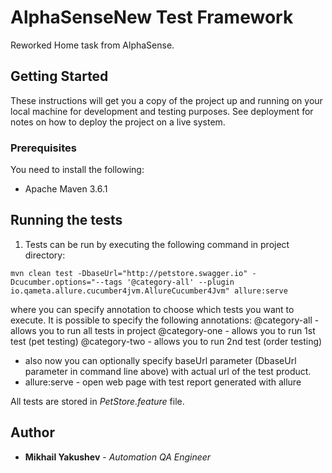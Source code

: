 # AlphaSenseNew Test Framework

Reworked Home task from AlphaSense.

## Getting Started

These instructions will get you a copy of the project up and running on your local machine for development and testing purposes. See deployment for notes on how to deploy the project on a live system.

### Prerequisites

You need to install the following:
- Apache Maven 3.6.1

## Running the tests

1. Tests can be run by executing the following command in project directory:
```
mvn clean test -DbaseUrl="http://petstore.swagger.io" -Dcucumber.options="--tags '@category-all' --plugin io.qameta.allure.cucumber4jvm.AllureCucumber4Jvm" allure:serve
```
where you can specify annotation to choose which tests you want to execute. It is possible to specify the following annotations:
@category-all - allows you to run all tests in project
@category-one - allows you to run 1st test (pet testing)
@category-two - allows you to run 2nd test (order testing)

- also now you can optionally specify baseUrl parameter (DbaseUrl parameter in command line above) with actual url of the test product.
- allure:serve - open web page with test report generated with allure

All tests are stored in _PetStore.feature_ file.

## Author

* **Mikhail Yakushev** - *Automation QA Engineer*
